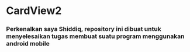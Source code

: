 # CardView2
### Perkenalkan saya Shiddiq, repository ini dibuat untuk menyelesaikan tugas membuat suatu program menggunakan android mobile
